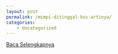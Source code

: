 ```yaml
---
layout: post
permalink: /mimpi-ditinggal-bus-artinya/
categories:
    - Uncategorized
---
```


[Baca Selengkapnya](/10)
